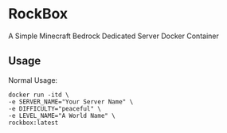# RockBox
A Simple Minecraft Bedrock Dedicated Server Docker Container

## Usage
Normal Usage:
```
docker run -itd \
-e SERVER_NAME="Your Server Name" \
-e DIFFICULTY="peaceful" \
-e LEVEL_NAME="A World Name" \
rockbox:latest
```